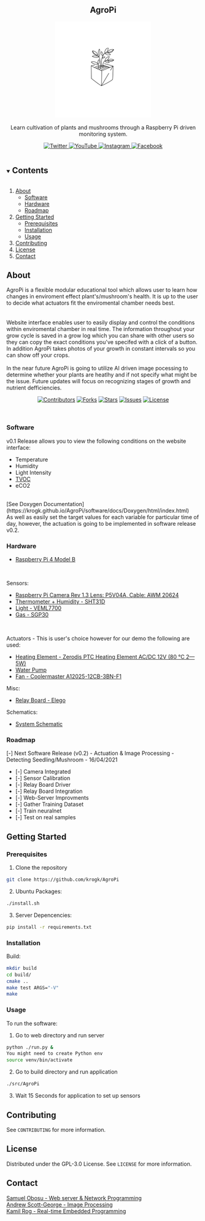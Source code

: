 <h2 align="center">AgroPi</h2>  
<p align="center">
  <a href="https://github.com/krogk/AgroPi">
    <img src="media/images/logo1.png" alt="Logo" width="250" height="250">
  </a>
  
  <p align="center">
    Learn cultivation of plants and mushrooms through a Raspberry Pi driven monitoring system. 
    <br />
</div>

<p align="center">
  <a href="https://twitter.com/agropiofficial">
    <img src="media/images/icon_twitter.png" alt="Twitter"  width="64" height="64">
  </a>
  <a href="https://github.com/krogk/AgroPi">
    <img src="media/images/icon_youtube.png" alt="YouTube"  width="64" height="64">
  </a>
  <a href="https://www.instagram.com/agropiofficial/">
    <img src="media/images/icon_ig.png" alt="Instagram"  width="64" height="64">
  </a>
  <a href="https://www.facebook.com/AgroPiOfficial">
    <img src="media/images/icon_facebook.png" alt="Facebook"  width="64" height="64">
  </a>


<!-- TOC -->
<details open="open">
  <summary><h2 style="display: inline-block">Contents</h2></summary>
  <ol>
    <li>
      <a href="#about">About</a>
      <ul>
        <li><a href="#software">Software</a></li>
        <li><a href="#hardware">Hardware</a></li>
        <li><a href="#roadmap">Roadmap</a></li>
      </ul>
    </li>
    <li>
      <a href="#getting-started">Getting Started</a>
      <ul>
        <li><a href="#prerequisites">Prerequisites</a></li>
        <li><a href="#installation">Installation</a></li>
        <li><a href="#usage">Usage</a></li>
      </ul>
    </li>
    <li><a href="#contributing">Contributing</a></li>
    <li><a href="#license">License</a></li>
    <li><a href="#contact">Contact</a></li>
  </ol>
</details>

<!-- Project descirption -->
## About

AgroPi is a flexible modular educational tool which allows user to learn how changes in enviroment effect plant's/mushroom's health. It is up to the user to decide what actuators fit the enviromental chamber needs best.   
<br />
<br />
Website interface enables user to easily display and control the conditions within enviromental chamber in real time. 
The information throughout your grow cycle is saved in a grow log which you can share with other users so they can copy the exact conditions you've specifed with a click of a button. In addition AgroPi takes photos of your growth in constant intervals so you can show off your crops. 
<br />
<br />
In the near future AgroPi is going to utilize AI driven image pocessing to determine whether your plants are heatlhy and if not specify what might be the issue. Future updates will focus on recognizing stages of growth and nutrient defficiencies. 

<div align="center">

[![Contributors](https://img.shields.io/github/contributors/krogk/AgroPi.svg?style=for-the-badge)](https://github.com/krogk/AgroPi/graphs/contributors)
[![Forks](https://img.shields.io/github/forks/krogk/AgroPi.svg?style=for-the-badge)](https://github.com/krogk/AgroPi/network/members)
[![Stars](https://img.shields.io/github/stars/krogk/AgroPi.svg?style=for-the-badge)](https://github.com/krogk/AgroPi/stargazers)
[![Issues](https://img.shields.io/github/issues/krogk/AgroPi.svg?style=for-the-badge)](https://github.com/krogk/AgroPi/issues)
[![License](https://img.shields.io/github/license/krogk/AgroPi.svg?style=for-the-badge)](https://github.com/krogk/AgroPi/blob/main/LICENSE)

<br />

  <!--  <a href="https://github.com/krogk/AgroPi"> -->
  <!--  <img src="media/images/agropitopright.PNG" alt="Concept Render" >--> 
  </a>


</div>

### Software

v0.1 Release allows you to view the following conditions on the website interface:
* Temperature 
* Humidity
* Light Intensity
* [TVOC](https://en.wikipedia.org/wiki/Volatile_organic_compound)
* eCO2
<br />
[See Doxygen Documentation](https://krogk.github.io/AgroPi/software/docs/Doxygen/html/index.html)
<br />
As well as easily set the target values for each variable for particular time of day, however, the actuation is going to be implemented in software release v0.2.
<br />


### Hardware

* [Raspberry Pi 4 Model B](https://www.raspberrypi.org/products/raspberry-pi-4-model-b/)
<br />

Sensors:
* [Raspberry Pi Camera Rev 1.3 Lens: P5V04A, Cable: AWM 20624]()
* [Thermometer + Humidity - SHT31D](https://github.com/krogk/AgroPi/blob/main/hardware/SHT31D/Sensirion_Humidity_SHT3x_Datasheet_digital-767294.pdf)
* [Light - VEML7700](https://github.com/krogk/AgroPi/blob/main/hardware/VEML7700/veml7700.pdf)
* [Gas - SGP30](https://github.com/krogk/AgroPi/blob/main/hardware/SGP30/SGP30%20Datasheet.pdf)


<br />

Actuators - This is user's choice however for our demo the following are used:
* [Heating Element - Zerodis PTC Heating Element AC/DC 12V (80 ℃ 2—5W) ](https://www.amazon.co.uk/gp/product/B07FJZQLMK/ref=ppx_yo_dt_b_asin_title_o00_s00?ie=UTF8&psc=1)
* [Water Pump](https://www.mybotic.com.my/products/Micro-Submersible-Water-Pump-DC-3V-5V/2778#:~:text=Suction%20Distance%3A%200.8%20meter%20)
* [Fan - Coolermaster A12025-12CB-3BN-F1]()

Misc:
* [Relay Board - Elego ](https://github.com/krogk/AgroPi/blob/Software_Release_1/hardware/Relay%20Board/4%20CHANNEL%205V%2010A%20RELAY%20MODULE.pdf)



Schematics:
* [System Schematic](https://github.com/krogk/AgroPi/blob/Software_Release_1/hardware/Schematic.svg)


### Roadmap

[-] Next Software Release (v0.2) - Actuation & Image Processing - Detecting Seedling/Mushroom - 16/04/2021
* [-] Camera Integrated
* [-] Sensor Calibration
* [-] Relay Board Driver
* [-] Relay Board Integration
* [-] Web-Server Improvments
* [-] Gather Training Dataset
* [-] Train neuralnet
* [-] Test on real samples


<!-- Getting Started -->
## Getting Started

### Prerequisites
1. Clone the repository
```sh
git clone https://github.com/krogk/AgroPi
```
2. Ubuntu Packages: 
```sh
./install.sh
```
3. Server Depencencies: 
```sh
pip install -r requirements.txt
```

### Installation

Build:
```sh
mkdir build
cd build/
cmake ..
make test ARGS="-V"  
make
```

<!-- Usage -->
### Usage

To run the software:

1. Go to web directory and run server
```sh
python ./run.py &
You might need to create Python env
source venv/bin/activate
```

2. Go to build directory and run application
```sh
./src/AgroPi 
```

3. Wait 15 Seconds for application to set up sensors

<!-- Contributing -->
## Contributing

See `CONTRIBUTING` for more information.

<!-- License -->
## License

Distributed under the GPL-3.0 License. See `LICENSE` for more information.


<!-- Contact Info -->
## Contact

[Samuel Obosu - Web server & Network Programming](https://github.com/Samuel-Obosu)
<br />
[Andrew Scott-George - Image Processing](https://github.com/andrewsg3)
<br />
[Kamil Rog - Real-time Embedded Programming](https://github.com/krogk)
